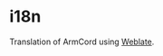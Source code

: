 # i18n
Translation of ArmCord using [Weblate](https://hosted.weblate.org/projects/armcord/armcord/).
